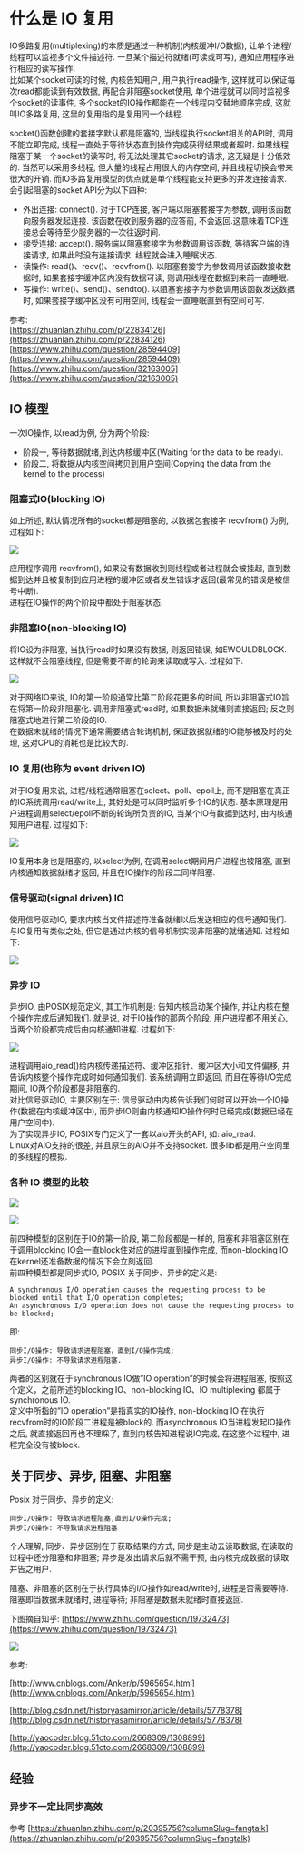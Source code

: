 # 什么是 IO 复用

IO多路复用(multiplexing)的本质是通过一种机制(内核缓冲I/O数据), 让单个进程/线程可以监视多个文件描述符. 一旦某个描述符就绪(可读或可写), 通知应用程序进行相应的读写操作.   
比如某个socket可读的时候, 内核告知用户, 用户执行read操作, 这样就可以保证每次read都能读到有效数据, 再配合非阻塞socket使用, 单个进程就可以同时监视多个socket的读事件, 多个socket的IO操作都能在一个线程内交替地顺序完成, 这就叫IO多路复用, 这里的复用指的是复用同一个线程.  

socket()函数创建的套接字默认都是阻塞的, 当线程执行socket相关的API时, 调用不能立即完成, 线程一直处于等待状态直到操作完成获得结果或者超时. 如果线程阻塞于某一个socket的读写时, 将无法处理其它socket的请求, 这无疑是十分低效的. 当然可以采用多线程, 但大量的线程占用很大的内存空间, 并且线程切换会带来很大的开销. 而IO多路复用模型的优点就是单个线程能支持更多的并发连接请求.  
会引起阻塞的socket API分为以下四种:

* 外出连接: connect(). 对于TCP连接, 客户端以阻塞套接字为参数, 调用该函数向服务器发起连接. 该函数在收到服务器的应答前, 不会返回.这意味着TCP连接总会等待至少服务器的一次往返时间.
* 接受连接: accept(). 服务端以阻塞套接字为参数调用该函数, 等待客户端的连接请求, 如果此时没有连接请求. 线程就会进入睡眠状态.
* 读操作: read()、recv()、recvfrom(). 以阻塞套接字为参数调用该函数接收数据时, 如果套接字缓冲区内没有数据可读, 则调用线程在数据到来前一直睡眠.
* 写操作: write()、send()、sendto(). 以阻塞套接字为参数调用该函数发送数据时, 如果套接字缓冲区没有可用空间, 线程会一直睡眠直到有空间可写.

参考:  
[https://zhuanlan.zhihu.com/p/22834126](https://zhuanlan.zhihu.com/p/22834126)  
[https://www.zhihu.com/question/28594409](https://www.zhihu.com/question/28594409)  
[https://www.zhihu.com/question/32163005](https://www.zhihu.com/question/32163005)

## IO 模型
一次IO操作, 以read为例, 分为两个阶段:

* 阶段一, 等待数据就绪,到达内核缓冲区(Waiting for the data to be ready).
* 阶段二, 将数据从内核空间拷贝到用户空间(Copying the data from the kernel to the process)

### 阻塞式IO(blocking IO)
如上所述, 默认情况所有的socket都是阻塞的, 以数据包套接字 recvfrom() 为例, 过程如下:

![](http://i.imgur.com/6oRQvoY.gif) 

应用程序调用 recvfrom(), 如果没有数据收到则线程或者进程就会被挂起, 直到数据到达并且被复制到应用进程的缓冲区或者发生错误才返回(最常见的错误是被信号中断).  
进程在IO操作的两个阶段中都处于阻塞状态.

### 非阻塞IO(non-blocking IO)
将IO设为非阻塞, 当执行read时如果没有数据, 则返回错误, 如EWOULDBLOCK. 这样就不会阻塞线程, 但是需要不断的轮询来读取或写入. 过程如下:

![](http://i.imgur.com/WqfQjTs.gif)

对于网络IO来说, IO的第一阶段通常比第二阶段花更多的时间, 所以非阻塞式IO旨在将第一阶段非阻塞化. 调用非阻塞式read时, 如果数据未就绪则直接返回; 反之则阻塞式地进行第二阶段的IO.  
在数据未就绪的情况下通常需要结合轮询机制, 保证数据就绪的IO能够被及时的处理, 这对CPU的消耗也是比较大的.

### IO 复用(也称为 event driven IO)
对于IO复用来说, 进程/线程通常阻塞在select、poll、epoll上, 而不是阻塞在真正的IO系统调用read/write上, 其好处是可以同时监听多个IO的状态. 基本原理是用户进程调用select/epoll不断的轮询所负责的IO, 当某个IO有数据到达时, 由内核通知用户进程. 过程如下:

![](http://i.imgur.com/PwqL85w.gif)

IO复用本身也是阻塞的, 以select为例, 在调用select期间用户进程也被阻塞, 直到内核通知数据就绪才返回, 并且在IO操作的阶段二同样阻塞. 

### 信号驱动(signal driven) IO

使用信号驱动IO, 要求内核当文件描述符准备就绪以后发送相应的信号通知我们. 与IO复用有类似之处, 但它是通过内核的信号机制实现非阻塞的就绪通知. 过程如下:

![](http://i.imgur.com/K0qRis8.gif)

### 异步 IO

异步IO, 由POSIX规范定义, 其工作机制是: 告知内核启动某个操作, 并让内核在整个操作完成后通知我们. 就是说, 对于IO操作的那两个阶段, 用户进程都不用关心, 当两个阶段都完成后由内核通知进程. 过程如下:

![](http://i.imgur.com/OpetmX2.gif)

进程调用aio_read()给内核传递描述符、缓冲区指针、缓冲区大小和文件偏移, 并告诉内核整个操作完成时如何通知我们. 该系统调用立即返回, 而且在等待I/O完成期间, IO两个阶段都是非阻塞的.  
对比信号驱动IO, 主要区别在于: 信号驱动由内核告诉我们何时可以开始一个IO操作(数据在内核缓冲区中), 而异步IO则由内核通知IO操作何时已经完成(数据已经在用户空间中).  
为了实现异步IO, POSIX专门定义了一套以aio开头的API, 如: aio_read.  
Linux对AIO支持的很差, 并且原生的AIO并不支持socket. 很多lib都是用户空间里的多线程的模拟.

### 各种 IO 模型的比较

![](http://i.imgur.com/0oqlJ3e.gif)

![](http://i.imgur.com/nabD2jp.png)

前四种模型的区别在于IO的第一阶段, 第二阶段都是一样的, 阻塞和非阻塞区别在于调用blocking IO会一直block住对应的进程直到操作完成, 而non-blocking IO在kernel还准备数据的情况下会立刻返回.  
前四种模型都是同步式IO, POSIX 关于同步、异步的定义是:
	
	A synchronous I/O operation causes the requesting process to be blocked until that I/O operation completes;
    An asynchronous I/O operation does not cause the requesting process to be blocked;
即:

	同步I/O操作: 导致请求进程阻塞，直到I/O操作完成;
	异步I/O操作: 不导致请求进程阻塞.

两者的区别就在于synchronous IO做”IO operation”的时候会将进程阻塞, 按照这个定义，之前所述的blocking IO、non-blocking IO、IO multiplexing 都属于synchronous IO.   
定义中所指的”IO operation”是指真实的IO操作, non-blocking IO 在执行recvfrom时的IO阶段二进程是被block的. 而asynchronous IO当进程发起IO操作之后, 就直接返回再也不理睬了, 直到内核告知进程说IO完成, 在这整个过程中, 进程完全没有被block.

## 关于同步、异步, 阻塞、非阻塞
Posix 对于同步、异步的定义:

	同步I/O操作: 导致请求进程阻塞,直到I/O操作完成;
	异步I/O操作: 不导致请求进程阻塞	

个人理解, 同步、异步区别在于获取结果的方式, 同步是主动去读取数据, 在读取的过程中还分阻塞和非阻塞; 异步是发出请求后就不需干预, 由内核完成数据的读取并告之用户.

阻塞、非阻塞的区别在于执行具体的I/O操作如read/write时, 进程是否需要等待. 阻塞即当数据未就绪时, 进程等待; 非阻塞是数据未就绪时直接返回.

下图摘自知乎: [https://www.zhihu.com/question/19732473](https://www.zhihu.com/question/19732473)

![](http://i.imgur.com/7dPY3qw.png)

参考:



[http://www.cnblogs.com/Anker/p/5965654.html](http://www.cnblogs.com/Anker/p/5965654.html)

[http://blog.csdn.net/historyasamirror/article/details/5778378](http://blog.csdn.net/historyasamirror/article/details/5778378)

[http://yaocoder.blog.51cto.com/2668309/1308899](http://yaocoder.blog.51cto.com/2668309/1308899)

## 经验

### 异步不一定比同步高效
参考 [https://zhuanlan.zhihu.com/p/20395756?columnSlug=fangtalk](https://zhuanlan.zhihu.com/p/20395756?columnSlug=fangtalk)



